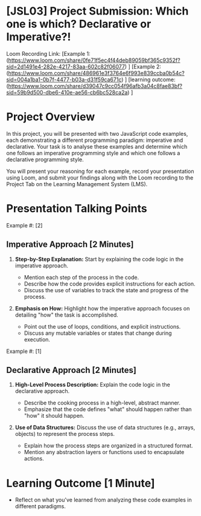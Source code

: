 # [JSL03] Project Submission: Which one is which? Declarative or Imperative?!

Loom Recording Link: [Example 1: (https://www.loom.com/share/0fe71f5ec4f44deb89059bf365c9352f?sid=2d1491e4-282e-4217-83aa-602c82f06077) ]
                     [Example 2: (https://www.loom.com/share/486961e3f3764e6f993e839ccba0b54c?sid=004a1ba1-0b7f-4477-b03a-d31f59ca671c) ]
                     [learning outcome: (https://www.loom.com/share/d39047c9cc054f96afb3a04c8fae83bf?sid=59b9d500-dbe6-410e-ae56-cb6bc528ca2a) ]

# Project Overview

In this project, you will be presented with two JavaScript code examples, each demonstrating a different programming paradigm: imperative and declarative. Your task is to analyse these examples and determine which one follows an imperative programming style and which one follows a declarative programming style. 

You will present your reasoning for each example, record your presentation using Loom, and submit your findings along with the Loom recording to the Project Tab on the Learning Management System (LMS).

# Presentation Talking Points

Example #: [2]

## Imperative Approach [2 Minutes]
1. **Step-by-Step Explanation:** Start by explaining the code logic in the imperative approach.
   - Mention each step of the process in the code.
   - Describe how the code provides explicit instructions for each action.
   - Discuss the use of variables to track the state and progress of the process.

2. **Emphasis on How:** Highlight how the imperative approach focuses on detailing "how" the task is accomplished.
   - Point out the use of loops, conditions, and explicit instructions.
   - Discuss any mutable variables or states that change during execution.


Example #: [1]

## Declarative Approach [2 Minutes]
1. **High-Level Process Description:** Explain the code logic in the declarative approach.
   - Describe the cooking process in a high-level, abstract manner.
   - Emphasize that the code defines "what" should happen rather than "how" it should happen.

2. **Use of Data Structures:** Discuss the use of data structures (e.g., arrays, objects) to represent the process steps.
   - Explain how the process steps are organized in a structured format.
   - Mention any abstraction layers or functions used to encapsulate actions.

# Learning Outcome [1 Minute]
- Reflect on what you've learned from analyzing these code examples in different paradigms.

